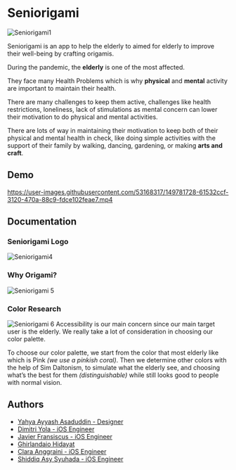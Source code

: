 
# Seniorigami

![Seniorigami1](https://user-images.githubusercontent.com/53168317/149781104-7b84ba20-4d10-42d4-926e-09bf7a7c6523.png)

Seniorigami is an app to help the elderly to aimed for elderly to improve their well-being by crafting origamis.

During the pandemic, the **elderly** is one of the most affected. 

They face many Health Problems which is why **physical** and **mental** activity are important to maintain their health. 

There are many challenges to keep them active, challenges like health restrictions, loneliness, lack of stimulations as mental concern can lower their motivation to do physical and mental activities. 

There are lots of way in maintaining their motivation to keep both of their physical and mental health in check, like doing simple activities with the support of their family by walking, dancing, gardening, or making **arts and craft**.

## Demo

https://user-images.githubusercontent.com/53168317/149781728-61532ccf-3120-470a-88c9-fdce102feae7.mp4

## Documentation
### Seniorigami Logo
![Seniorigami4](https://user-images.githubusercontent.com/53168317/149781281-95432c29-912b-4b2c-9018-18b84c7f7f6f.png)

### Why Origami?
![Seniorigami 5](https://user-images.githubusercontent.com/53168317/149781263-b367edcd-eee7-4ce5-b503-01093c0f354b.png)

### Color Research
![Seniorigami 6](https://user-images.githubusercontent.com/53168317/149781244-7868edf9-24d9-4826-bc14-1ebf721a397d.png)
Accessibility is our main concern since our main target user is the elderly. We really take a lot of consideration in choosing our color palette. 

To choose our color palette, we start from the color that most elderly like which is Pink *(we use a pinkish coral)*. Then we determine other colors with the help of Sim Daltonism, to simulate what the elderly see, and choosing what’s the best for them *(distinguishable)* while still looks good to people with normal vision.

## Authors
- [Yahya Ayyash Asaduddin - Designer](https://www.linkedin.com/in/yahyayyasha/)
- [Dimitri Yola - iOS Engineer](https://www.linkedin.com/in/dimitriyola/)
- [Javier Fransiscus - iOS Engineer](https://www.linkedin.com/in/javier-fransiscus/)
- [Ghirlandaio Hidayat](https://www.linkedin.com/in/ghirlandaio-koe/)
- [Clara Anggraini - iOS Engineer](https://www.linkedin.com/in/clara-anggraini/)
- [Shiddiq Asy Syuhada - iOS Engineer](https://www.linkedin.com/in/shiddiq-asy-syuhada-728329178/)


